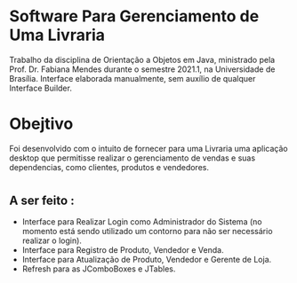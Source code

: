 # Software Para Gerenciamento de Uma Livraria
Trabalho da disciplina de Orientação a Objetos em Java, ministrado pela Prof. Dr. Fabiana Mendes durante o semestre 2021.1, na Universidade de Brasília.
Interface elaborada manualmente, sem auxílio de qualquer Interface Builder.

# Obejtivo
Foi desenvolvido com o intuito de fornecer para uma Livraria uma aplicação desktop que permitisse realizar o gerenciamento de vendas e suas dependencias, como clientes, produtos e vendedores.

#

## A ser feito :
- Interface para Realizar Login como Administrador do Sistema (no momento está sendo utilizado um contorno para não ser necessário realizar o login). 
- Interface para Registro de Produto, Vendedor e Venda.
- Interface para Atualização de Produto, Vendedor e Gerente de Loja.
- Refresh para as JComboBoxes e JTables.

